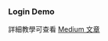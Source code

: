 ### Login Demo

詳細教學可查看 <a target="_blank" href="https://medium.com/yulinchou/%E5%88%A9%E7%94%A8-laravel-%E5%AF%A6%E4%BD%9C-line-%E7%99%BB%E5%85%A5-%E4%B8%A6%E5%8F%96%E5%BE%97%E4%BD%BF%E7%94%A8%E8%80%85%E7%9A%84-id-%E5%8F%8A-%E8%B3%87%E6%96%99-f95784ca9595">Medium 文章</a>

